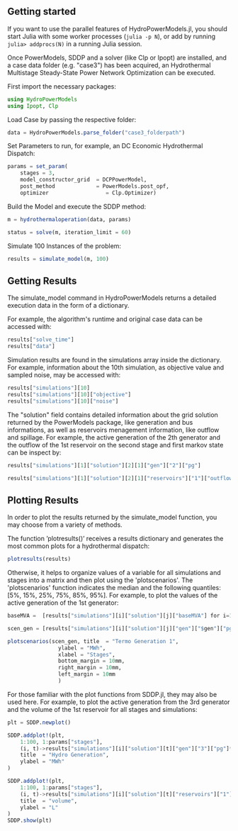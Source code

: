 ## Getting started

If you want to use the parallel features of HydroPowerModels.jl, you should start Julia with
some worker processes (`julia -p N`), or add by running `julia> addprocs(N)` in
a running Julia session.

Once PowerModels, SDDP and a solver (like Clp or Ipopt) are installed, and a case data folder (e.g. "case3") has been acquired, an Hydrothermal Multistage Steady-State Power Network Optimization can be executed.

First import the necessary packages:

```julia
using HydroPowerModels
using Ipopt, Clp
```

Load Case by passing the respective folder:


```julia
data = HydroPowerModels.parse_folder("case3_folderpath")
```

Set Parameters to run, for example, an DC Economic Hydrothermal Dispatch:

```julia
params = set_param( 
    stages = 3, 
    model_constructor_grid  = DCPPowerModel,
    post_method             = PowerModels.post_opf,
    optimizer                  = Clp.Optimizer)
```

Build the Model and execute the SDDP method:

```julia
m = hydrothermaloperation(data, params)

status = solve(m, iteration_limit = 60)
```

Simulate 100 Instances of the problem:

```julia
results = simulate_model(m, 100)
```

## Getting Results

The simulate_model command in HydroPowerModels returns a detailed execution data in the form of a dictionary.

For example, the algorithm's runtime and original case data can be accessed with:

```julia
results["solve_time"]
results["data"]
```

Simulation results are found in the simulations array inside the dictionary. For example, information about the 10th simulation, as objective value and sampled noise, may be accessed with:

```julia
results["simulations"][10]
results["simulations"][10]["objective"]
results["simulations"][10]["noise"]
```

The "solution" field contains detailed information about the grid solution returned by the PowerModels package, like generation and bus informations, as well as reservoirs menagement information, like outflow and spillage. For example, the active generation of the 2th generator and the outflow of the 1st reservoir on the second stage and first markov state can be inspect by:

```julia
results["simulations"][1]["solution"][2][1]["gen"]["2"]["pg"]

results["simulations"][1]["solution"][2][1]["reservoirs"]["1"]["outflow"]
```

## Plotting Results

In order to plot the results returned by the simulate_model function, you may choose from a variety of methods.

The function ’plotresults()’ receives a results dictionary and generates the most common plots for a hydrothermal dispatch: 

```julia
plotresults(results)
```

Otherwise, it helps to organize values of a variable for all simulations and stages into a matrix and then plot using the  'plotscenarios'. The 'plotscenarios' function indicates the median and the following quantiles: [5%, 15%, 25%, 75%, 85%, 95%]. For example, to plot the values of the active generation of the 1st generator:

```julia
baseMVA =  [results["simulations"][i]["solution"][j]["baseMVA"] for i=1:100, j=1:12]'

scen_gen = [results["simulations"][i]["solution"][j]["gen"]["$gen"]["pg"] for i=1:100, j=1:12]'.*baseMVA

plotscenarios(scen_gen, title  = "Termo Generation 1",
                ylabel = "MWh",
                xlabel = "Stages",
                bottom_margin = 10mm,
                right_margin = 10mm,
                left_margin = 10mm                
                )
```

For those familiar with the plot functions from SDDP.jl, they may also be used here. For example, to plot the active generation from the 3rd generator and the volume of the 1st reservoir for all stages and simulations:

```julia
plt = SDDP.newplot()

SDDP.addplot!(plt,
    1:100, 1:params["stages"],
    (i, t)->results["simulations"][i]["solution"][t]["gen"]["3"]["pg"]*results["simulations"][i]["solution"][t]["baseMVA"],
    title  = "Hydro Generation",
    ylabel = "MWh"
)

SDDP.addplot!(plt,
    1:100, 1:params["stages"],
    (i, t)->results["simulations"][i]["solution"][t]["reservoirs"]["1"]["volume"],
    title  = "volume",
    ylabel = "L"
)
SDDP.show(plt)
```